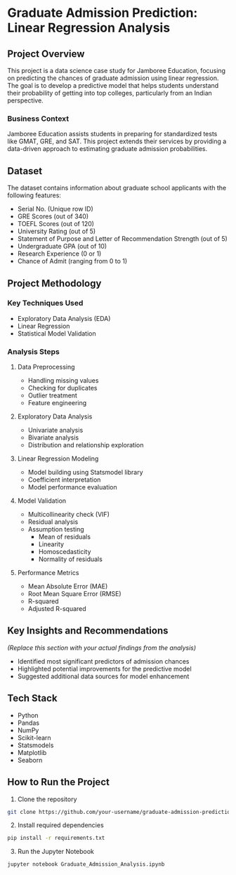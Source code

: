 # Graduate Admission Prediction: Linear Regression Analysis

## Project Overview

This project is a data science case study for Jamboree Education, focusing on predicting the chances of graduate admission using linear regression. The goal is to develop a predictive model that helps students understand their probability of getting into top colleges, particularly from an Indian perspective.

### Business Context

Jamboree Education assists students in preparing for standardized tests like GMAT, GRE, and SAT. This project extends their services by providing a data-driven approach to estimating graduate admission probabilities.

## Dataset

The dataset contains information about graduate school applicants with the following features:
- Serial No. (Unique row ID)
- GRE Scores (out of 340)
- TOEFL Scores (out of 120)
- University Rating (out of 5)
- Statement of Purpose and Letter of Recommendation Strength (out of 5)
- Undergraduate GPA (out of 10)
- Research Experience (0 or 1)
- Chance of Admit (ranging from 0 to 1)

## Project Methodology

### Key Techniques Used
- Exploratory Data Analysis (EDA)
- Linear Regression
- Statistical Model Validation

### Analysis Steps
1. Data Preprocessing
   - Handling missing values
   - Checking for duplicates
   - Outlier treatment
   - Feature engineering

2. Exploratory Data Analysis
   - Univariate analysis
   - Bivariate analysis
   - Distribution and relationship exploration

3. Linear Regression Modeling
   - Model building using Statsmodel library
   - Coefficient interpretation
   - Model performance evaluation

4. Model Validation
   - Multicollinearity check (VIF)
   - Residual analysis
   - Assumption testing
     - Mean of residuals
     - Linearity
     - Homoscedasticity
     - Normality of residuals

5. Performance Metrics
   - Mean Absolute Error (MAE)
   - Root Mean Square Error (RMSE)
   - R-squared
   - Adjusted R-squared

## Key Insights and Recommendations

*(Replace this section with your actual findings from the analysis)*

- Identified most significant predictors of admission chances
- Highlighted potential improvements for the predictive model
- Suggested additional data sources for model enhancement

## Tech Stack
- Python
- Pandas
- NumPy
- Scikit-learn
- Statsmodels
- Matplotlib
- Seaborn

## How to Run the Project

1. Clone the repository
```bash
git clone https://github.com/your-username/graduate-admission-prediction.git
```

2. Install required dependencies
```bash
pip install -r requirements.txt
```

3. Run the Jupyter Notebook
```bash
jupyter notebook Graduate_Admission_Analysis.ipynb
```

